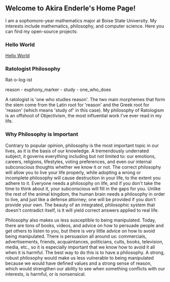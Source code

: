 ## Welcome to Akira Enderle's Home Page!
I am a sophomore-year mathematics major at Boise State University. My interests include mathematics, philosophy, and computer science. Here you can find my open-source projects:

### Hello World
[Hello World](https://github.com/Ratologist/hello-world)


### Ratologist Philosophy

Rat-o-log-ist

reason - euphony_marker - study - one_who_does

A ratologist is 'one who studies reason'. The two main morphemes that form the stem come from the Latin root for 'reason' and the Greek root for 'reason' (which means 'study of' in this case). My philosophy of Ratologism is an offshoot of Objectivism, the most influential work I've ever read in my life.

### Why Philosophy is Important
Contrary to popular opinion, philosophy is the most important topic in our lives, as it is the basis of our knowledge. A tremendously underrated subject, it governs everything including but not limited to: our emotions, careers, religions, lifestyles, voting preferences, and even our internal subconscious thoughts whether we know it or not. The correct philosophy will allow you to live your life properly, while adopting a wrong or incomplete philosophy will cause destruction in your life, to the extent you adhere to it. Everyone needs a philosophy on life, and if you don't take the time to think about it, your subconscious will fill in the gaps for you. Unlike the rest of the animal kingdom, the human brain needs a philosophy in order to live, and just like a defense attorney; one will be provided if you don't provide your own. The beauty of an integrated, philosophic system that doesn't contradict itself, is it will yield correct answers applied to real life.

Philosophy also makes us less susceptible to being manipulated. Today, there are tons of books, videos, and advice on how to persuade people and get others to listen to you, but there is very little advice on how to avoid being manipulated. There is persuasion all around us: commercials, advertisements, friends, acquaintances, politicians, cults, books, television, media, etc., so it is especially important that we know how to avoid it all when it is harmful. The best way to do this is to have a philosophy. A strong, robust philosophy would make us less vulnerable to being manipulated because we would have defined values and a strong sense of reason, which would strengthen our ability to see when something conflicts with our interests, is harmful, or is nonsensical.
